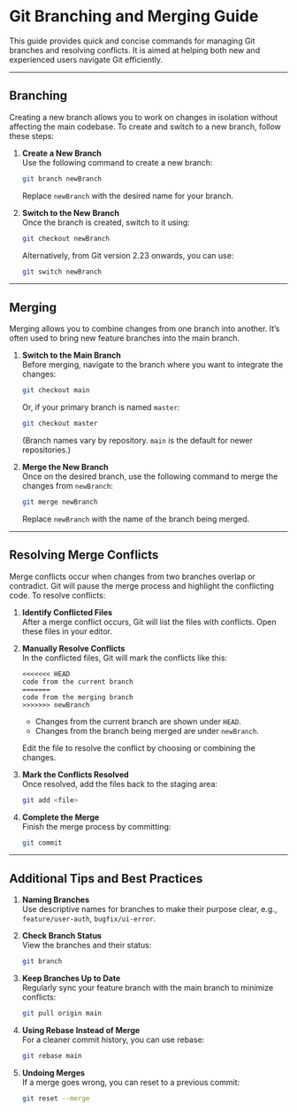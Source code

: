 # Git Branching and Merging Guide

This guide provides quick and concise commands for managing Git branches and resolving conflicts. It is aimed at helping both new and experienced users navigate Git efficiently.

---

## Branching

Creating a new branch allows you to work on changes in isolation without affecting the main codebase. To create and switch to a new branch, follow these steps:

1. **Create a New Branch**  
    Use the following command to create a new branch:
    
    ```sh
    git branch newBranch
    ```
    
    Replace `newBranch` with the desired name for your branch.
    
2. **Switch to the New Branch**  
    Once the branch is created, switch to it using:
    
    ```sh
    git checkout newBranch
    ```
    
    Alternatively, from Git version 2.23 onwards, you can use:
    
    ```sh
    git switch newBranch
    ```
    

---

## Merging

Merging allows you to combine changes from one branch into another. It’s often used to bring new feature branches into the main branch.

1. **Switch to the Main Branch**  
    Before merging, navigate to the branch where you want to integrate the changes:
    
    ```sh
    git checkout main
    ```
    
    Or, if your primary branch is named `master`:
    
    ```sh
    git checkout master
    ```
    
    (Branch names vary by repository. `main` is the default for newer repositories.)
    
2. **Merge the New Branch**  
    Once on the desired branch, use the following command to merge the changes from `newBranch`:
    
    ```sh
    git merge newBranch
    ```
    
    Replace `newBranch` with the name of the branch being merged.
    

---

## Resolving Merge Conflicts

Merge conflicts occur when changes from two branches overlap or contradict. Git will pause the merge process and highlight the conflicting code. To resolve conflicts:

1. **Identify Conflicted Files**  
    After a merge conflict occurs, Git will list the files with conflicts. Open these files in your editor.
    
2. **Manually Resolve Conflicts**  
    In the conflicted files, Git will mark the conflicts like this:
    
    ```plaintext
    <<<<<<< HEAD
    code from the current branch
    =======
    code from the merging branch
    >>>>>>> newBranch
    ```
    
    - Changes from the current branch are shown under `HEAD`.
    - Changes from the branch being merged are under `newBranch`.
    
    Edit the file to resolve the conflict by choosing or combining the changes.
    
3. **Mark the Conflicts Resolved**  
    Once resolved, add the files back to the staging area:
    
    ```sh
    git add <file>
    ```
    
4. **Complete the Merge**  
    Finish the merge process by committing:
    
    ```sh
    git commit
    ```
    

---

## Additional Tips and Best Practices

1. **Naming Branches**  
    Use descriptive names for branches to make their purpose clear, e.g., `feature/user-auth`, `bugfix/ui-error`.
    
2. **Check Branch Status**  
    View the branches and their status:
    
    ```sh
    git branch
    ```
    
3. **Keep Branches Up to Date**  
    Regularly sync your feature branch with the main branch to minimize conflicts:
    
    ```sh
    git pull origin main
    ```
    
4. **Using Rebase Instead of Merge**  
    For a cleaner commit history, you can use rebase:
    
    ```sh
    git rebase main
    ```
    
5. **Undoing Merges**  
    If a merge goes wrong, you can reset to a previous commit:
    
    ```sh
    git reset --merge
    ```
    
